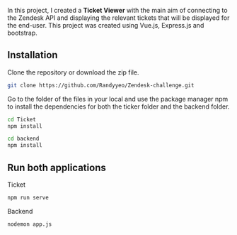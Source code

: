 In this project, I created a **Ticket Viewer** with the main aim of connecting to the Zendesk API and displaying the relevant tickets that will be displayed for the end-user. This project was created using Vue.js, Express.js and bootstrap.


## Installation

Clone the repository or download the zip file.

```bash
git clone https://github.com/Randyyeo/Zendesk-challenge.git
```

Go to the folder of the files in your local and use the package manager npm to install the dependencies for both the ticker folder and the backend folder.

```bash
cd Ticket
npm install 
```

```bash
cd backend
npm install 
```

## Run both applications

Ticket
```bash
npm run serve
```

Backend
```bash
nodemon app.js
```

